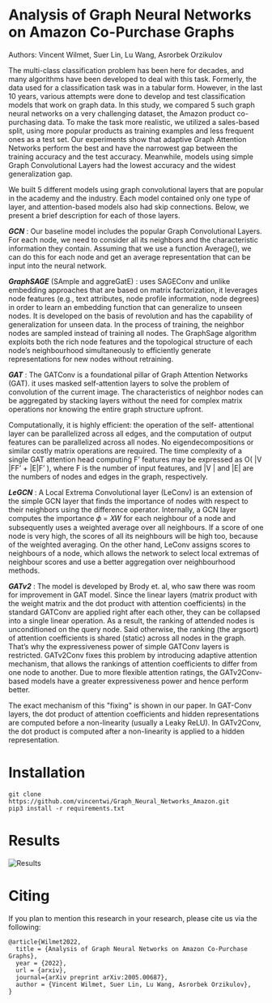 # Analysis of Graph Neural Networks on Amazon Co-Purchase Graphs
Authors: Vincent Wilmet, Suer Lin, Lu Wang, Asrorbek Orzikulov

The multi-class classification problem has been here for decades, and many algorithms have been developed to deal with this task. Formerly, the data used for a classification task was in a tabular form. However, in the last 10 years, various attempts were done to develop and test classification models that work on graph data. In this study, we compared 5 such graph neural networks on a very challenging dataset, the Amazon product co-purchasing data. To make the task more realistic, we utilized a sales-based split, using more popular products as training examples and less frequent ones as a test set. Our experiments show that adaptive Graph Attention Networks perform the best and have the narrowest gap between the training accuracy and the test accuracy. Meanwhile, models using simple Graph Convolutional Layers had the lowest accuracy and the widest generalization gap.

We built 5 different models using graph convolutional layers that are popular in the academy and the industry. Each model contained only one type of layer, and attention-based models also had skip connections. Below, we present a brief description for each of those layers.

***GCN*** : Our baseline model includes the popular Graph Convolutional Layers. For each node, we need to consider all its neighbors and the characteristic information they contain. Assuming that we use a function Average(), we can do this for each node and get an average representation that can be input into the neural network.

***GraphSAGE*** (SAmple and aggreGatE) : uses SAGEConv and unlike embedding approaches that are based on matrix factorization, it leverages node features (e.g., text attributes, node profile information, node degrees) in order to learn an embedding function that can generalize to unseen nodes. It is developed on the basis of revolution and has the capability of generalization for unseen data. In the process of training, the neighbor nodes are sampled instead of training all nodes. The GraphSage algorithm exploits both the rich node features and the topological structure of each node’s neighbourhood simultaneously to efficiently generate representations for new nodes without retraining.

***GAT*** : The GATConv is a foundational pillar of Graph Attention Networks (GAT). it uses masked self-attention layers to solve the problem of convolution of the current image. The characteristics of neighbor nodes can be aggregated by stacking layers without the need for complex matrix operations nor knowing the entire graph structure upfront. 

Computationally, it is highly efficient: the operation of the self- attentional layer can be parallelized across all edges, and the computation of output features can be parallelized across all nodes. No eigendecompositions or similar costly matrix operations are required. The time complexity of a single GAT attention head computing F’ features may be expressed as O( |V |FF’ + |E|F’ ), where F is the number of input features, and |V | and |E| are the numbers of nodes and edges in the graph, respectively.

***LeGCN*** : A Local Extrema Convolutional layer (LeConv) is an extension of the simple GCN layer that finds the importance of nodes with respect to their neighbors using the difference operator. Internally, a GCN layer computes the importance 𝜙 = 𝑋𝑊 for each neighbour of a node and subsequently uses a weighted average over all neighbours. If a score of one node is very high, the scores of all its neighbours will be high too, because of the weighted averaging. On the other hand, LeConv assigns scores to neighbours of a node, which allows the network to select local extremas of neighbour scores and use a better aggregation over neighbourhood methods.

***GATv2*** : The model is developed by Brody et. al, who saw there was room for improvement in GAT model. Since the linear layers (matrix product with the weight matrix and the dot product with attention coefficients) in the standard GATConv are applied right after each other, they can be collapsed into a single linear operation. As a result, the ranking of attended nodes is unconditioned on the query node. Said otherwise, the ranking (the argsort) of attention coefficients is shared (static) across all nodes in the graph. That’s why the expressiveness power of simple GATConv layers is restricted. GATv2Conv fixes this problem by introducing adaptive attention mechanism, that allows the rankings of attention coefficients to differ from one node to another. Due to more flexible attention ratings, the GATv2Conv-based models have a greater expressiveness power and hence perform better. 

The exact mechanism of this "fixing" is shown in our paper. In GAT-Conv layers, the dot product of attention coefficients and hidden representations are computed before a non-linearity (usually a Leaky ReLU). In GATv2Conv, the dot product is computed after a non-linearity is applied to a hidden representation.

# Installation
```
git clone https://github.com/vincentwi/Graph_Neural_Networks_Amazon.git
pip3 install -r requirements.txt
```

# Results
![Results](https://i.imgur.com/J3vce90.png)

# Citing
If you plan to mention this research in your research, please cite us via the following:
```
@article{Wilmet2022,
  title = {Analysis of Graph Neural Networks on Amazon Co-Purchase Graphs},
  year = {2022},
  url = {arxiv},
  journal={arXiv preprint arXiv:2005.00687},
  author = {Vincent Wilmet, Suer Lin, Lu Wang, Asrorbek Orzikulov},
}
```
